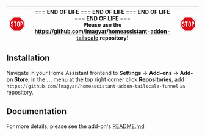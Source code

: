 
| <img src="https://github.com/lmagyar/homeassistant-addon-tailscale-funnel/raw/main/images/stop_sign.png" title="Stop"> | === END OF LIFE === END OF LIFE === END OF LIFE === END OF LIFE === <br> Please use the https://github.com/lmagyar/homeassistant-addon-tailscale repository! | <img src="https://github.com/lmagyar/homeassistant-addon-tailscale-funnel/raw/main/images/stop_sign.png" title="Stop"> |
| --- | --- | --- |

## Installation

Navigate in your Home Assistant frontend to **Settings** -> **Add-ons** ->
**Add-on Store**, in the **...** menu at the top right corner click
**Repositories**, add
`https://github.com/lmagyar/homeassistant-addon-tailscale-funnel` as repository.

## Documentation

For more details, please see the add-on's [README.md](tailscale)
